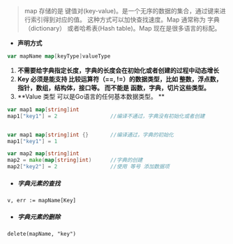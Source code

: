 > map 存储的是 键值对\(key-value\)。是一个无序的数据的集合，通过键来进行索引得到对应的值。 这种方式可以加快查找速度。Map 通常称为 字典（dictionary） 或者哈希表\(Hash table\)。Map 现在是很多语言的标配。

* **声明方式**

```go
var mapName map[keyType]valueType
```

1. **不需要给字典指定长度，字典的长度会在初始化或者创建的过程中动态增长**
2. **Key 必须是能支持 比较运算符（==, !=）的数据类型，比如 整数，浮点数，指针，数组，结构体，接口等。 而不能是 函数，字典，切片这些类型。**
3. **Value 类型 可以是Go语言的任何基本数据类型。 **

```go
var map1 map[string]int
map1["key1"] = 2                 //编译不通过，字典没有初始化或者创建


var map1 map[string]int {}       //编译通过，字典的初始化
map1["key1"] = 1

var map2 map[string]int
map2 = make(map[string]int)      //字典的创建
map2["key2"] = 2                 //使用 等号 添加数据项
```



* ##### 字典元素的查找

```
v, err := mapName[Key]
```

* ##### 字典元素的删除

```
delete(mapName, "key")
```



